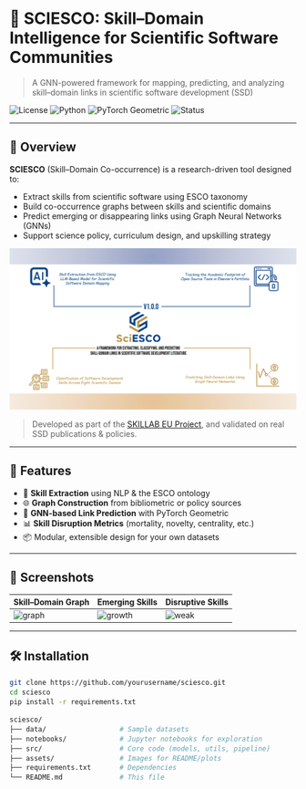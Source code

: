 # 🔬 SCIESCO: Skill–Domain Intelligence for Scientific Software Communities

> A GNN-powered framework for mapping, predicting, and analyzing skill–domain links in scientific software development (SSD)

![License](https://img.shields.io/github/license/yourusername/sciesco)
![Python](https://img.shields.io/badge/Python-3.8+-blue)
![PyTorch Geometric](https://img.shields.io/badge/Framework-PyTorchGeometric-green)
![Status](https://img.shields.io/badge/Status-ResearchPrototype-orange)

---

## 🚀 Overview

**SCIESCO** (Skill–Domain Co-occurrence) is a research-driven tool designed to:
- Extract skills from scientific software using ESCO taxonomy
- Build co-occurrence graphs between skills and scientific domains
- Predict emerging or disappearing links using Graph Neural Networks (GNNs)
- Support science policy, curriculum design, and upskilling strategy

![SCIESCO Graph](images/Sci_esco_graph%20(1).png)


> Developed as part of the [SKILLAB EU Project](https://skillab.eu/), and validated on real SSD publications & policies.

---

## 🧠 Features

- 🧩 **Skill Extraction** using NLP & the ESCO ontology  
- 🌐 **Graph Construction** from bibliometric or policy sources  
- 🧠 **GNN-based Link Prediction** with PyTorch Geometric  
- 📊 **Skill Disruption Metrics** (mortality, novelty, centrality, etc.)  
- 📦 Modular, extensible design for your own datasets  

---

## 📸 Screenshots

| Skill–Domain Graph | Emerging Skills | Disruptive Skills |
|--------------------|-----------------|-------------------|
| ![graph](assets/graph.png) | ![growth](assets/growth.png) | ![weak](assets/weak.png) |

---

## 🛠️ Installation

```bash
git clone https://github.com/yourusername/sciesco.git
cd sciesco
pip install -r requirements.txt
```
```bash
sciesco/
├── data/                  # Sample datasets
├── notebooks/             # Jupyter notebooks for exploration
├── src/                   # Core code (models, utils, pipeline)
├── assets/                # Images for README/plots
├── requirements.txt       # Dependencies
└── README.md              # This file
```

